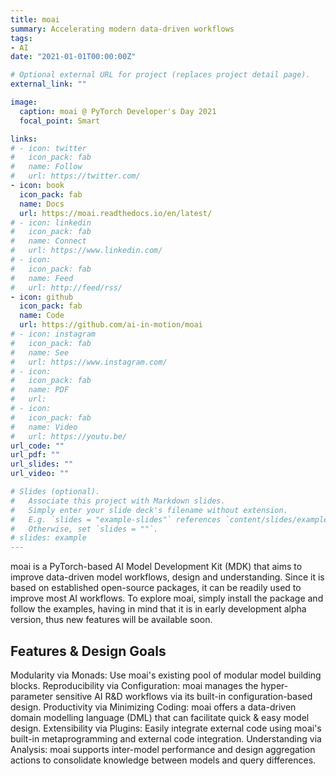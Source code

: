 ```yaml
---
title: moai
summary: Accelerating modern data-driven workflows
tags:
- AI
date: "2021-01-01T00:00:00Z"

# Optional external URL for project (replaces project detail page).
external_link: ""

image:
  caption: moai @ PyTorch Developer's Day 2021
  focal_point: Smart

links:
# - icon: twitter
#   icon_pack: fab
#   name: Follow
#   url: https://twitter.com/
- icon: book
  icon_pack: fab
  name: Docs
  url: https://moai.readthedocs.io/en/latest/
# - icon: linkedin
#   icon_pack: fab
#   name: Connect
#   url: https://www.linkedin.com/
# - icon:
#   icon_pack: fab
#   name: Feed
#   url: http://feed/rss/
- icon: github
  icon_pack: fab
  name: Code
  url: https://github.com/ai-in-motion/moai
# - icon: instagram
#   icon_pack: fab
#   name: See
#   url: https://www.instagram.com/
# - icon:
#   icon_pack: fab
#   name: PDF
#   url: 
# - icon:
#   icon_pack: fab
#   name: Video
#   url: https://youtu.be/
url_code: ""
url_pdf: ""
url_slides: ""
url_video: ""

# Slides (optional).
#   Associate this project with Markdown slides.
#   Simply enter your slide deck's filename without extension.
#   E.g. `slides = "example-slides"` references `content/slides/example-slides.md`.
#   Otherwise, set `slides = ""`.
# slides: example
---
```


moai is a PyTorch-based AI Model Development Kit (MDK) that aims to improve data-driven model workflows, design and understanding. Since it is based on established open-source packages, it can be readily used to improve most AI workflows. To explore moai, simply install the package and follow the examples, having in mind that it is in early development alpha version, thus new features will be available soon.

## Features & Design Goals

Modularity via Monads: Use moai's existing pool of modular model building blocks.
Reproducibility via Configuration: moai manages the hyper-parameter sensitive AI R&D workflows via its built-in configuration-based design.
Productivity via Minimizing Coding: moai offers a data-driven domain modelling language (DML) that can facilitate quick & easy model design.
Extensibility via Plugins: Easily integrate external code using moai's built-in metaprogramming and external code integration.
Understanding via Analysis: moai supports inter-model performance and design aggregation actions to consolidate knowledge between models and query differences.